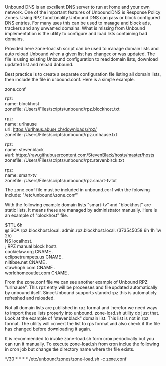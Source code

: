 Unbound DNS is an excellent DNS server to run at home and your own network. One of the important features of Unbound DNS is Response Policy Zones.
Using RPZ functionality Unbound DNS can pass or block configured DNS entries. For many uses this can be used to manage and block ads, trackers and any unwanted domains.
What is missing from Unbound implementation is the utility to configure and load lists containing bad domains.

Provided here zone-load.sh script can be used to manage domain lists and auto reload Unbound when a given list has changed or was updated.
The file is using existing Unbound configuration to read domain lists, download updated list and reload Unbound.

Best practice is to create a separate configuration file listing all domain lists, then include the file in unbound.conf.
Here is a simple example.

zone.conf 

rpz:  
    name: blockhost  
    zonefile: /Users/Files/scripts/unbound/rpz.blockhost.txt  
  
rpz:  
    name: urlhause  
    url: https://urlhaus.abuse.ch/downloads/rpz/     
    zonefile: /Users/Files/scripts/unbound/rpz.urlhause.txt     
    
rpz:  
   name: stevenblack  
   #url: https://raw.githubusercontent.com/StevenBlack/hosts/master/hosts   
   zonefile: /Users/Files/scripts/unbound/rpz.stevenblack.txt  
  
rpz:  
   name: smart-tv  
   zonefile: /Users/Files/scripts/unbound/rpz.smart-tv.txt  
  
The zone.conf file must be included in unbound.conf with the folowing  
  include: "/etc/unbound/<directory>/zone.conf"  
  
With the following example domain lists "smart-tv" and "blockhost" are static lists. It means these are managed by administrator manually.
Here is an example of "blockhost" file.  

$TTL 6h  
@ SOA rpz.blockhost.local. admin.rpz.blockhost.local. (373545058 6h 1h 1w 2h)  
  NS  localhost.  
; RPZ manual block hosts  
cookielaw.org CNAME .  
eclipsetrumpets.us CNAME .  
niltibse.net CNAME .  
stawhoph.com CNAME .  
worldhomeoutlet.com CNAME .  
  
From the zone.conf file we can see another example of Unbound RPZ "urlhause". This rpz entry will be proceeses and file updated automatically by unbound itself.
Since Unbound supports standrd rpz this is automaticly refreshed and reloaded.

Not all domain lists are published in rpz format and therefor we need ways to import these lists properly into unbound. zone-load.sh utility do just that.
Look at the example of "stevenblack" domain list. This list is not in rpz format. The utility will convert the list to rps format and also check if the file has changed before downloading it again. 

It is recommended to invoke zone-load.sh form cron periodically but you can run it manually. To execute zone-load.sh from cron inclue the following in cron job but change the directory name where the file exists.
  
*/30 * * * * /etc/unbound/zones/zone-load.sh -c zone.conf  

